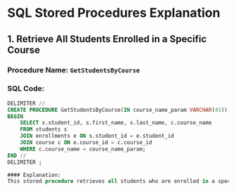 # SQL Stored Procedures Explanation

## 1. Retrieve All Students Enrolled in a Specific Course

### Procedure Name: `GetStudentsByCourse`

### SQL Code:
```sql
DELIMITER //
CREATE PROCEDURE GetStudentsByCourse(IN course_name_param VARCHAR(45))
BEGIN
    SELECT s.student_id, s.first_name, s.last_name, c.course_name
    FROM students s
    JOIN enrollments e ON s.student_id = e.student_id
    JOIN course c ON e.course_id = c.course_id
    WHERE c.course_name = course_name_param;
END //
DELIMITER ;

#### Explanation:
This stored procedure retrieves all students who are enrolled in a specific course. The procedure accepts a course name as an input parameter. It joins the `students`, `enrollments`, and `course` tables to fetch the relevant student details (`student_id`, `first_name`, `last_name`) and the associated course name.
